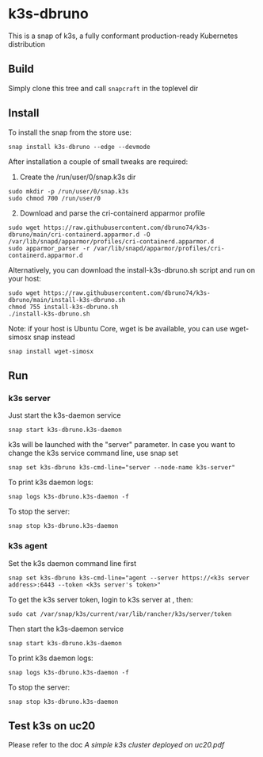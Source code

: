 # k3s-dbruno
This is a snap of k3s, a fully conformant production-ready Kubernetes distribution

## Build
Simply clone this tree and call `snapcraft` in the toplevel dir

## Install
To install the snap from the store use:

`snap install k3s-dbruno --edge --devmode`

After installation a couple of small tweaks are required:

1. Create the /run/user/0/snap.k3s dir
```
sudo mkdir -p /run/user/0/snap.k3s
sudo chmod 700 /run/user/0
```
2. Download and parse the cri-containerd apparmor profile
```
sudo wget https://raw.githubusercontent.com/dbruno74/k3s-dbruno/main/cri-containerd.apparmor.d -O /var/lib/snapd/apparmor/profiles/cri-containerd.apparmor.d
sudo apparmor_parser -r /var/lib/snapd/apparmor/profiles/cri-containerd.apparmor.d
```

Alternatively, you can download the install-k3s-dbruno.sh script and run on your host:
```
sudo wget https://raw.githubusercontent.com/dbruno74/k3s-dbruno/main/install-k3s-dbruno.sh
chmod 755 install-k3s-dbruno.sh
./install-k3s-dbruno.sh
```

Note: if your host is Ubuntu Core, wget is be available, you can use wget-simosx snap instead

`snap install wget-simosx`

## Run
### k3s server
Just start the k3s-daemon service

`snap start k3s-dbruno.k3s-daemon`

k3s will be launched with the "server" parameter. In case you want to change the k3s service command line, use snap set

`snap set k3s-dbruno k3s-cmd-line="server --node-name k3s-server"`

To print k3s daemon logs:

`snap logs k3s-dbruno.k3s-daemon -f`

To stop the server:

`snap stop k3s-dbruno.k3s-daemon`

### k3s agent
Set the k3s daemon command line first

`snap set k3s-dbruno k3s-cmd-line="agent --server https://<k3s server address>:6443 --token <k3s server's token>"` 

To get the k3s server token, login to k3s server at <k3s server address>, then:

`sudo cat /var/snap/k3s/current/var/lib/rancher/k3s/server/token`

Then start the k3s-daemon service

`snap start k3s-dbruno.k3s-daemon`

To print k3s daemon logs:

`snap logs k3s-dbruno.k3s-daemon -f`

To stop the server:

`snap stop k3s-dbruno.k3s-daemon`

## Test k3s on uc20

Please refer to the doc _A simple k3s cluster deployed on uc20.pdf_




